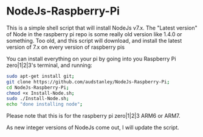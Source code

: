 # NodeJs-Raspberry-Pi
This is a simple shell script that will install NodeJs v7.x.  The "Latest version" of Node in the raspberry pi repo is some really old version like 1.4.0 or something. Too old, and this script will download, and install the latest version of 7.x on every version of raspberry pis<p>
You can install everything on your pi by going into you Raspberry Pi zero|1|2|3's terminal, and running: <p>
```sh
sudo apt-get install git;
git clone https://github.com/audstanley/NodeJs-Raspberry-Pi;
cd NodeJs-Raspberry-Pi;
chmod +x Install-Node.sh;
sudo ./Install-Node.sh;
echo "done installing node";
```
<p> 

Please note that this is for the raspberry pi zero|1|2|3 ARM6 or ARM7.

As new integer versions of NodeJs come out, I will update the script.
